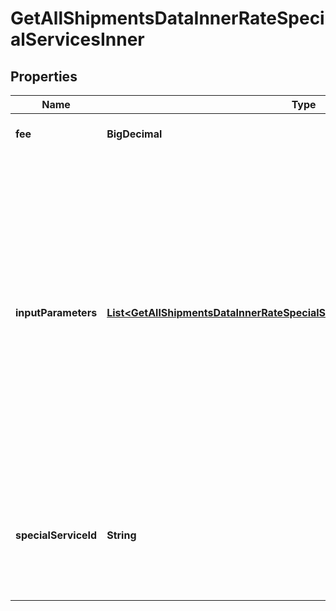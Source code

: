 

# GetAllShipmentsDataInnerRateSpecialServicesInner


## Properties

| Name | Type | Description | Notes |
|------------ | ------------- | ------------- | -------------|
|**fee** | **BigDecimal** | The amount of the specialSevice. |  [optional] |
|**inputParameters** | [**List&lt;GetAllShipmentsDataInnerRateSpecialServicesInnerInputParametersInner&gt;**](GetAllShipmentsDataInnerRateSpecialServicesInnerInputParametersInner.md) | &gt;-The parameters to set for the special service, such as an insurance value or a receipt-number format. This is required if the specialservice requires input parameters. If a special service does not require input parameters, you can either leave out the array or pass an empty array. |  [optional] |
|**specialServiceId** | **String** | A unique identifier associated to the Special Service , which depends on the carrier based service. |  [optional] |



